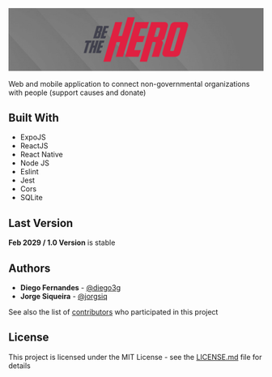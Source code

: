 ![](header.png)

Web and mobile application to connect non-governmental organizations with people (support causes and donate)

## Built With
* ExpoJS
* ReactJS
* React Native
* Node JS
* Eslint
* Jest
* Cors
* SQLite

## Last Version

**Feb 2029 / 1.0 Version** is stable

## Authors
* **Diego Fernandes** - [@diego3g](https://github.com/diego3g)
* **Jorge Siqueira** - [@jorgsiq](https://github.com/jorgsiq)

See also the list of [contributors](https://github.com/jorgsiq/be-the-hero/graphs/contributors) who participated in this project

## License

This project is licensed under the MIT License - see the [LICENSE.md](LICENSE.md) file for details
